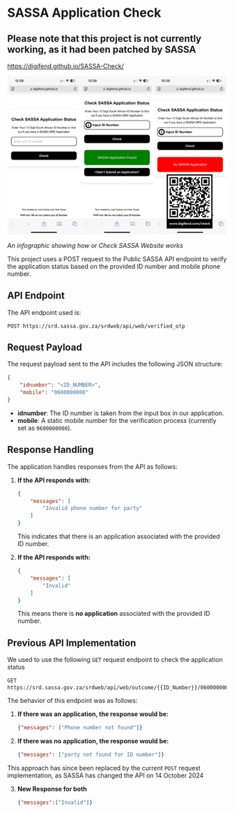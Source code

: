 # SASSA Application Check

## Please note that this project is not currently working, as it had been patched by SASSA

https://digifend.github.io/SASSA-Check/

![Check SASSA Infographic](https://raw.githubusercontent.com/Digifend/SASSA-Check/main/images/CheckSASSAInfographic.png)

*An infographic showing how or Check SASSA Website works*


This project uses a POST request to the Public SASSA API endpoint to verify the application status based on the provided ID number and mobile phone number.

## API Endpoint

The API endpoint used is:

```
POST https://srd.sassa.gov.za/srdweb/api/web/verified_otp
```

## Request Payload

The request payload sent to the API includes the following JSON structure:

```json
{
    "idnumber": "<ID_NUMBER>",
    "mobile": "0600000000"
}
```

- **idnumber**: The ID number is taken from the input box in our application.
- **mobile**: A static mobile number for the verification process (currently set as `0600000000`).

## Response Handling

The application handles responses from the API as follows:

1. **If the API responds with:**

    ```json
    {
        "messages": [
            "Invalid phone number for party"
        ]
    }
    ```

   This indicates that there is an application associated with the provided ID number.

2. **If the API responds with:**

    ```json
    {
        "messages": [
            "Invalid"
        ]
    }
    ```

   This means there is **no application** associated with the provided ID number.

## Previous API Implementation

We used to use the following `GET` request endpoint to check the application status

```
GET https://srd.sassa.gov.za/srdweb/api/web/outcome/{{ID_Number}}/0600000000
```

The behavior of this endpoint was as follows:

1. **If there was an application, the response would be:**

    ```json
    {"messages": ["Phone number not found"]}
    ```

2. **If there was no application, the response would be:**

    ```json
    {"messages": ["party not found for ID number"]}
    ```

This approach has since been replaced by the current `POST` request implementation, as SASSA has changed the API on 14 October 2024

3. **New Response for both**

    ```json
    {"messages":["Invalid"]}
    ```